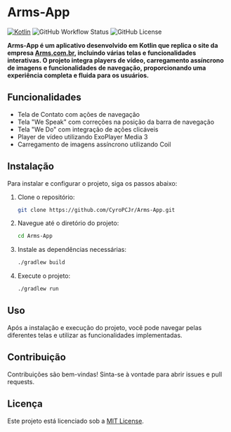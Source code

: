 # Arms-App

[![Kotlin](https://img.shields.io/badge/kotlin-2.1.20-blueviolet?logo=kotlin&logoColor=white)](https://kotlinlang.org)
![GitHub Workflow Status](https://img.shields.io/github/actions/workflow/status/CyroPCJr/Arms-App/android-ci.yml?label=Build&logo=github)
![GitHub License](https://img.shields.io/github/license/CyroPCJr/Arms-App)

**Arms-App é um aplicativo desenvolvido em Kotlin que replica o site da empresa [Arms.com.br](https://arms.com.br/), incluindo várias telas e funcionalidades interativas. O projeto integra players de vídeo, carregamento assíncrono de imagens e funcionalidades de navegação, proporcionando uma experiência completa e fluida para os usuários.**

## Funcionalidades

- Tela de Contato com ações de navegação
- Tela "We Speak" com correções na posição da barra de navegação
- Tela "We Do" com integração de ações clicáveis
- Player de vídeo utilizando ExoPlayer Media 3
- Carregamento de imagens assíncrono utilizando Coil

## Instalação

Para instalar e configurar o projeto, siga os passos abaixo:

1. Clone o repositório:
    ```bash
    git clone https://github.com/CyroPCJr/Arms-App.git
    ```

2. Navegue até o diretório do projeto:
    ```bash
    cd Arms-App
    ```

3. Instale as dependências necessárias:
    ```bash
    ./gradlew build
    ```

4. Execute o projeto:
    ```bash
    ./gradlew run
    ```

## Uso

Após a instalação e execução do projeto, você pode navegar pelas diferentes telas e utilizar as funcionalidades implementadas.

## Contribuição

Contribuições são bem-vindas! Sinta-se à vontade para abrir issues e pull requests.

## Licença

Este projeto está licenciado sob a [MIT License](LICENSE).
